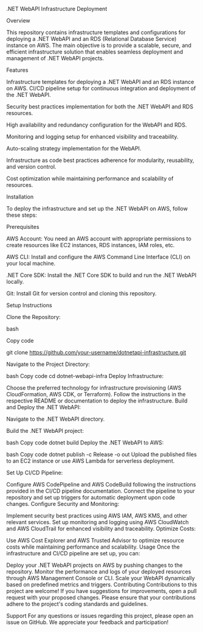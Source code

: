 .NET WebAPI Infrastructure Deployment

Overview

This repository contains infrastructure templates and configurations for deploying a .NET WebAPI and an RDS (Relational Database Service) instance on AWS. The main objective is to provide a scalable, secure, and efficient infrastructure solution that enables seamless deployment and management of .NET WebAPI projects.

Features

Infrastructure templates for deploying a .NET WebAPI and an RDS instance on AWS.
CI/CD pipeline setup for continuous integration and deployment of the .NET WebAPI.

Security best practices implementation for both the .NET WebAPI and RDS resources.

High availability and redundancy configuration for the WebAPI and RDS.

Monitoring and logging setup for enhanced visibility and traceability.

Auto-scaling strategy implementation for the WebAPI.

Infrastructure as code best practices adherence for modularity, reusability, and version control.

Cost optimization while maintaining performance and scalability of resources.

Installation

To deploy the infrastructure and set up the .NET WebAPI on AWS, follow these steps:

Prerequisites

AWS Account: You need an AWS account with appropriate permissions to create resources like EC2 instances, RDS instances, IAM roles, etc.

AWS CLI: Install and configure the AWS Command Line Interface (CLI) on your local machine.

.NET Core SDK: Install the .NET Core SDK to build and run the .NET WebAPI locally.

Git: Install Git for version control and cloning this repository.

Setup Instructions

Clone the Repository:

bash

Copy code

git clone https://github.com/your-username/dotnetapi-infrastructure.git

Navigate to the Project Directory:

bash
Copy code
cd dotnet-webapi-infra
Deploy Infrastructure:

Choose the preferred technology for infrastructure provisioning (AWS CloudFormation, AWS CDK, or Terraform).
Follow the instructions in the respective README or documentation to deploy the infrastructure.
Build and Deploy the .NET WebAPI:

Navigate to the .NET WebAPI directory.

Build the .NET WebAPI project:

bash
Copy code
dotnet build
Deploy the .NET WebAPI to AWS:

bash
Copy code
dotnet publish -c Release -o out
Upload the published files to an EC2 instance or use AWS Lambda for serverless deployment.

Set Up CI/CD Pipeline:

Configure AWS CodePipeline and AWS CodeBuild following the instructions provided in the CI/CD pipeline documentation.
Connect the pipeline to your repository and set up triggers for automatic deployment upon code changes.
Configure Security and Monitoring:

Implement security best practices using AWS IAM, AWS KMS, and other relevant services.
Set up monitoring and logging using AWS CloudWatch and AWS CloudTrail for enhanced visibility and traceability.
Optimize Costs:

Use AWS Cost Explorer and AWS Trusted Advisor to optimize resource costs while maintaining performance and scalability.
Usage
Once the infrastructure and CI/CD pipeline are set up, you can:

Deploy your .NET WebAPI projects on AWS by pushing changes to the repository.
Monitor the performance and logs of your deployed resources through AWS Management Console or CLI.
Scale your WebAPI dynamically based on predefined metrics and triggers.
Contributing
Contributions to this project are welcome! If you have suggestions for improvements, open a pull request with your proposed changes. Please ensure that your contributions adhere to the project's coding standards and guidelines.

Support
For any questions or issues regarding this project, please open an issue on GitHub. We appreciate your feedback and participation!